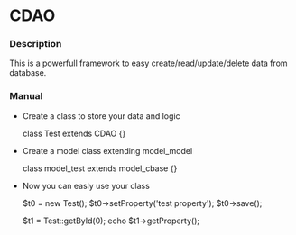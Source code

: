 CDAO
====

### Description 

This is a powerfull framework to easy create/read/update/delete data from database. 

### Manual

*   Create a class to store your data and logic

    class Test extends CDAO {}
    
*   Create a model class extending model_model
 
    class model_test extends model_cbase {}
    
*   Now you can easly use your class
 
    $t0 = new Test();
    $t0->setProperty('test property');
    $t0->save();

    $t1 = Test::getById(0);
    echo $t1->getProperty();
